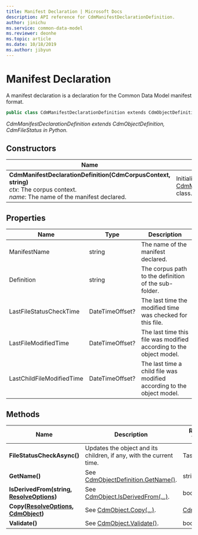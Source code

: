 ```yaml
---
title: Manifest Declaration | Microsoft Docs
description: API reference for CdmManifestDeclarationDefinition.
author: jinichu
ms.service: common-data-model
ms.reviewer: deonhe 
ms.topic: article
ms.date: 10/18/2019
ms.author: jibyun
---
```


# Manifest Declaration

A manifest declaration is a declaration for the Common Data Model manifest format.

```csharp
public class CdmManifestDeclarationDefinition extends CdmObjectDefinitionBase, CdmFileStatus
```
*CdmManifestDeclarationDefinition extends CdmObjectDefinition, CdmFileStatus in Python.*

## Constructors
|Name|Description|
|---|---|
|**CdmManifestDeclarationDefinition(CdmCorpusContext, string)**<br/>*ctx*: The corpus context.<br/>*name*: The name of the manifest declared.|Initializes a new instance of the [CdmManifestDeclarationDefinition](manifestdeclaration.md) class.|

## Properties
|Name|Type|Description|
|---|---|---|
|ManifestName|string|The name of the manifest declared.|
|Definition|string|The corpus path to the definition of the sub-folder.|
|LastFileStatusCheckTime|DateTimeOffset?|The last time the modified time was checked for this file.|
|LastFileModifiedTime|DateTimeOffset?|The last time this file was modified according to the object model.|
|LastChildFileModifiedTime|DateTimeOffset?|The last time a child file was modified according to the object model.|

## Methods
|Name|Description|Return Type|
|---|---|---|
|**FileStatusCheckAsync()**|Updates the object and its children, if any, with the current time.|Task|
|**GetName()**|See [CdmObjectDefinition.GetName()](cdmobjectdefinition.md#methods).|string|
|**IsDerivedFrom(string, [ResolveOptions](../utilities/resolveoptions.md))**|See [CdmObject.IsDerivedFrom(...)](cdmobject.md#methods).|bool|
|**Copy([ResolveOptions](../utilities/resolveoptions.md), [CdmObject](cdmobject.md))**|See [CdmObject.Copy(...)](cdmobject.md#methods).|[CdmObject](cdmobject.md)|
|**Validate()**|See [CdmObject.Validate()](cdmobject.md#methods).|bool|

